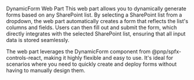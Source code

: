 DynamicForm Web Part
This web part allows you to dynamically generate forms based on any SharePoint list. By selecting a SharePoint list from a dropdown, the web part automatically creates a form that reflects the list's columns and fields. Users can then fill out and submit the form, which directly integrates with the selected SharePoint list, ensuring that all input data is stored seamlessly.

The web part leverages the DynamicForm component from @pnp/spfx-controls-react, making it highly flexible and easy to use. It's ideal for scenarios where you need to quickly create and deploy forms without having to manually design them.
